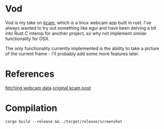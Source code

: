 # Vod
Vod is my take on [kcam](https://github.com/donkeyteethUX/kcam), which is a linux webcam app built in rust. I've always wanted to try out something like egui and have been delving a bit into Rust C interop for another project, so why not implement similar functionality for OSX.

The only functionality currently implemented is the ability to take a picture of the current frame - I'll probably add some more features later.

# References
[fetching webcam data](https://gist.github.com/bellbind/6954679)
[original kcam post](https://www.reddit.com/r/rust/comments/wyjhmo/handy_linux_webcam_app_wegui/)

# Compilation
```cargo build --release && ./target/release/screenshot```

